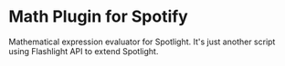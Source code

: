 # Math Plugin for Spotify
Mathematical expression evaluator for Spotlight. It's just another script using Flashlight API to extend Spotlight.
